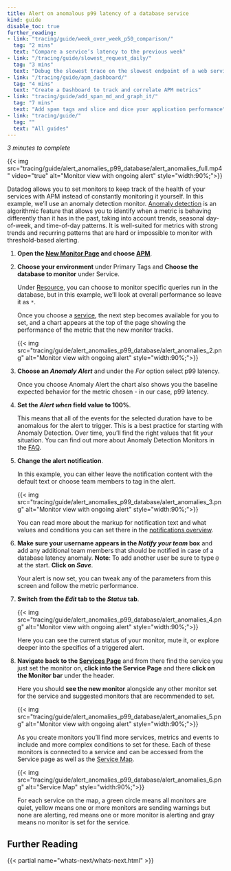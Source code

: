 ```yaml
---
title: Alert on anomalous p99 latency of a database service
kind: guide
disable_toc: true
further_reading:
- link: "tracing/guide/week_over_week_p50_comparison/"
  tag: "2 mins"
  text: "Compare a service’s latency to the previous week"
- link: "/tracing/guide/slowest_request_daily/"
  tag: "3 mins"
  text: "Debug the slowest trace on the slowest endpoint of a web service"
- link: "/tracing/guide/apm_dashboard/"
  tag: "4 mins"
  text: "Create a Dashboard to track and correlate APM metrics"
- link: "tracing/guide/add_span_md_and_graph_it/"
  tag: "7 mins"
  text: "Add span tags and slice and dice your application performance"
- link: "tracing/guide/"
  tag: ""
  text: "All guides"
---
```

_3 minutes to complete_


{{< img src="tracing/guide/alert_anomalies_p99_database/alert_anomalies_full.mp4" video="true" alt="Monitor view with ongoing alert"  style="width:90%;">}}

Datadog allows you to set monitors to keep track of the health of your services with APM instead of constantly monitoring it yourself. In this example, we’ll use an anomaly detection monitor. [Anomaly detection][1] is an algorithmic feature that allows you to identify when a metric is behaving differently than it has in the past, taking into account trends, seasonal day-of-week, and time-of-day patterns. It is well-suited for metrics with strong trends and recurring patterns that are hard or impossible to monitor with threshold-based alerting.

1. **Open the [New Monitor Page][2] and choose [APM][3]**.
2. **Choose your environment** under Primary Tags and **Choose the database to monitor** under Service.

    Under [Resource][4], you can choose to monitor specific queries run in the database, but in this example, we’ll look at overall performance so leave it as `*`.

    Once you choose a [service][5], the next step becomes available for you to set, and a chart appears at the top of the page showing the performance of the metric that the new monitor tracks.

    {{< img src="tracing/guide/alert_anomalies_p99_database/alert_anomalies_2.png" alt="Monitor view with ongoing alert"  style="width:90%;">}}

3. **Choose an *Anomaly Alert*** and under the *For* option select p99 latency.

    Once you choose Anomaly Alert the chart also shows you the baseline expected behavior for the metric chosen - in our case, p99 latency.

4. **Set the *Alert when* field value to 100%**.

    This means that all of the events for the selected duration have to be anomalous for the alert to trigger. This is a best practice for starting with Anomaly Detection. Over time, you’ll find the right values that fit your situation. You can find out more about Anomaly Detection Monitors in the [FAQ][6].

5. **Change the alert notification**.

    In this example, you can either leave the notification content with the default text or choose team members to tag in the alert.

    {{< img src="tracing/guide/alert_anomalies_p99_database/alert_anomalies_3.png" alt="Monitor view with ongoing alert"  style="width:90%;">}}

    You can read more about the markup for notification text and what values and conditions you can set there in the [notifications overview][7].

6. **Make sure your username appears in the *Notify your team* box** and add any additional team members that should be notified in case of a database latency anomaly.
    **Note**: To add another user be sure to type `@` at the start. **Click on *Save***.

    Your alert is now set, you can tweak any of the parameters from this screen and follow the metric performance.

7. **Switch from the *Edit* tab to the *Status* tab**.

    {{< img src="tracing/guide/alert_anomalies_p99_database/alert_anomalies_4.png" alt="Monitor view with ongoing alert"  style="width:90%;">}}

    Here you can see the current status of your monitor, mute it, or explore deeper into the specifics of a triggered alert.

8. **Navigate back to the [Services Page][8]** and from there find the service you just set the monitor on, **click into the Service Page** and there **click on the Monitor bar** under the header.

    Here you should **see the new monitor** alongside any other monitor set for the service and suggested monitors that are recommended to set.

    {{< img src="tracing/guide/alert_anomalies_p99_database/alert_anomalies_5.png" alt="Monitor view with ongoing alert"  style="width:90%;">}}

    As you create monitors you’ll find more services, metrics and events to include and more complex conditions to set for these. Each of these monitors is connected to a service and can be accessed from the Service page as well as the [Service Map][9].

    {{< img src="tracing/guide/alert_anomalies_p99_database/alert_anomalies_6.png" alt="Service Map"  style="width:90%;">}}

    For each service on the map, a green circle means all monitors are quiet, yellow means one or more monitors are sending warnings but none are alerting, red means one or more monitor is alerting and gray means no monitor is set for the service.

## Further Reading

{{< partial name="whats-next/whats-next.html" >}}


[1]: https://docs.datadoghq.com/monitors/monitor_types/anomaly/
[2]: https://app.datadoghq.com/monitors#/create
[3]: https://app.datadoghq.com/monitors#create/apm
[4]: /tracing/visualization/#resources
[5]: /tracing/visualization/#services
[6]: https://docs.datadoghq.com/monitors/monitor_types/anomaly/#faq
[7]: https://docs.datadoghq.com/monitors/notifications/?tab=is_alertis_warning
[8]: https://app.datadoghq.com/apm/services
[9]: https://app.datadoghq.com/service/map
